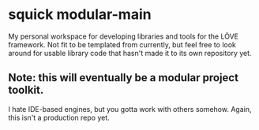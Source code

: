 # squick modular-main
My personal workspace for developing libraries and tools for the LÖVE framework. Not fit to be templated from currently, but feel free to look around for usable library code that hasn't made it to its own repository yet.
## Note: this will eventually be a modular project toolkit.
I hate IDE-based engines, but you gotta work with others somehow. Again, this isn't a production repo yet.
